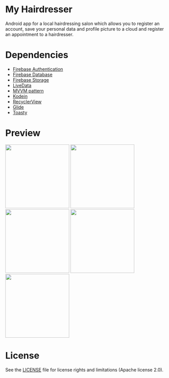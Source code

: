 # My Hairdresser
Android app for a local hairdressing salon which allows you to register an account, save your personal data and profile picture to a cloud and register an appointment to a hairdresser.
# Dependencies
* [Firebase Authentication](https://firebase.google.com/docs/auth/android/start)
* [Firebase Database](https://firebase.google.com/docs/database/android/start)
* [Firebase Storage](https://firebase.google.com/docs/storage/android/start)
* [LiveData](https://developer.android.com/topic/libraries/architecture/livedata)
* [MVVM pattern](https://developer.android.com/jetpack/docs/guide)
* [Kodein](https://github.com/Kodein-Framework/Kodein-DI)
* [RecyclerView](https://developer.android.com/guide/topics/ui/layout/recyclerview)
* [Glide](https://github.com/bumptech/glide)
* [Toasty](https://github.com/GrenderG/Toasty)
# Preview
<img src="https://github.com/pinky169/MyHairdresser/blob/master/login.gif" width="200"> <img src="https://github.com/pinky169/MyHairdresser/blob/master/appointment.gif" width="200"> <img src="https://github.com/pinky169/MyHairdresser/blob/master/edit-profile.gif" width="200"> <img src="https://github.com/pinky169/MyHairdresser/blob/master/user-appointment-list.gif" width="200"> <img src="https://github.com/pinky169/MyHairdresser/blob/master/admin.gif" width="200">
# License
See the [LICENSE](https://github.com/pinky169/MyHairdresser/blob/master/LICENSE.md) file for license rights and limitations (Apache license 2.0).
